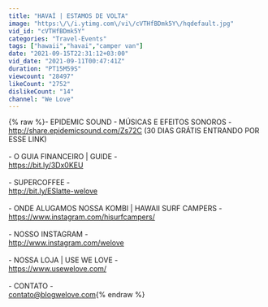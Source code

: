 ```yaml
---
title: "HAVAÍ | ESTAMOS DE VOLTA"
image: "https:\/\/i.ytimg.com\/vi\/cVTHfBDmk5Y\/hqdefault.jpg"
vid_id: "cVTHfBDmk5Y"
categories: "Travel-Events"
tags: ["hawaii","havai","camper van"]
date: "2021-09-15T22:31:12+03:00"
vid_date: "2021-09-11T00:47:41Z"
duration: "PT15M59S"
viewcount: "28497"
likeCount: "2752"
dislikeCount: "14"
channel: "We Love"
---
```

{% raw %}- EPIDEMIC SOUND - MÚSICAS E EFEITOS SONOROS -  <a rel="nofollow" target="blank" href="http://share.epidemicsound.com/Zs72C">http://share.epidemicsound.com/Zs72C</a>  (30 DIAS GRÁTIS ENTRANDO POR ESSE LINK)<br /><br />- O GUIA FINANCEIRO | GUIDE -<br /> <a rel="nofollow" target="blank" href="https://bit.ly/3Dx0KEU">https://bit.ly/3Dx0KEU</a><br /><br />- SUPERCOFFEE -<br /><a rel="nofollow" target="blank" href="http://bit.ly/ESlatte-welove">http://bit.ly/ESlatte-welove</a><br /><br />- ONDE ALUGAMOS NOSSA KOMBI | HAWAII SURF CAMPERS -<br /><a rel="nofollow" target="blank" href="https://www.instagram.com/hisurfcampers/">https://www.instagram.com/hisurfcampers/</a><br /><br />- NOSSO INSTAGRAM -<br /><a rel="nofollow" target="blank" href="http://www.instagram.com/welove">http://www.instagram.com/welove</a><br /><br />-  NOSSA LOJA | USE WE LOVE -<br /><a rel="nofollow" target="blank" href="https://www.usewelove.com/">https://www.usewelove.com/</a><br /><br />- CONTATO - <br />contato@blogwelove.com{% endraw %}
